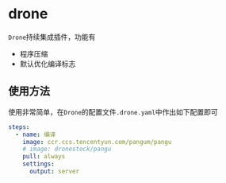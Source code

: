 # drone

`Drone`持续集成插件，功能有

- 程序压缩
- 默认优化编译标志

## 使用方法

使用非常简单，在`Drone`的配置文件`.drone.yaml`中作出如下配置即可

```yaml
steps:
  - name: 编译
    image: ccr.ccs.tencentyun.com/pangum/pangu
    # image: dronestock/pangu
    pull: always
    settings:
      output: server
```
